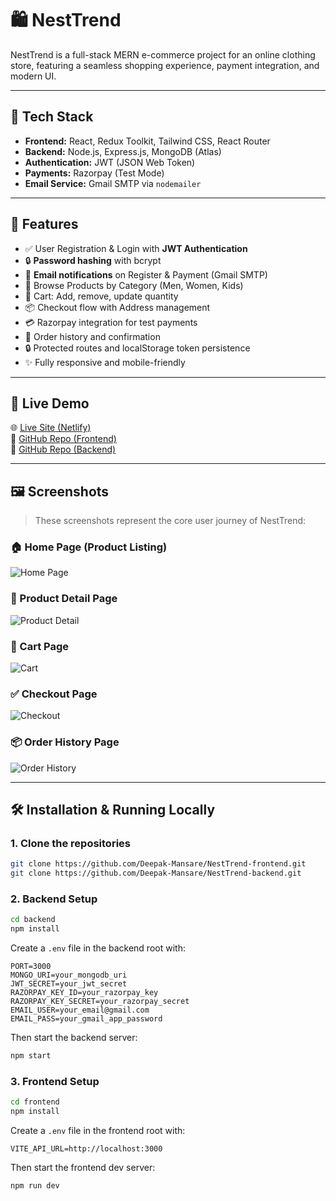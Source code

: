 # 🛍️ NestTrend

NestTrend is a full-stack MERN e-commerce project for an online clothing store, featuring a seamless shopping experience, payment integration, and modern UI.

---

## 🚀 Tech Stack

- **Frontend:** React, Redux Toolkit, Tailwind CSS, React Router
- **Backend:** Node.js, Express.js, MongoDB (Atlas)
- **Authentication:** JWT (JSON Web Token)
- **Payments:** Razorpay (Test Mode)
- **Email Service:** Gmail SMTP via `nodemailer`

---

## 🔐 Features

- ✅ User Registration & Login with **JWT Authentication**
- 🔒 **Password hashing** with bcrypt
- 📧 **Email notifications** on Register & Payment (Gmail SMTP)
- 👕 Browse Products by Category (Men, Women, Kids)
- 🛒 Cart: Add, remove, update quantity
- 📦 Checkout flow with Address management
- 💳 Razorpay integration for test payments
- 📜 Order history and confirmation
- 🔒 Protected routes and localStorage token persistence
- ✨ Fully responsive and mobile-friendly

---

## 🔗 Live Demo

🌐 [Live Site (Netlify)](https://nesttrend-frontend.netlify.app)  
📂 [GitHub Repo (Frontend)](https://github.com/Deepak-Mansare/NestTrend/tree/main/frontend)  
📂 [GitHub Repo (Backend)](https://github.com/Deepak-Mansare/NestTrend/tree/main/backend)

---

## 🖼️ Screenshots

> These screenshots represent the core user journey of NestTrend:

### 🏠 Home Page (Product Listing)

![Home Page](https://raw.githubusercontent.com/Deepak-Mansare/NestTrend/main/frontend/public/images/readme/Home.png)

### 📄 Product Detail Page

![Product Detail](https://raw.githubusercontent.com/Deepak-Mansare/NestTrend/main/frontend/public/images/readme/ProductDetail.png)

### 🛒 Cart Page

![Cart](https://raw.githubusercontent.com/Deepak-Mansare/NestTrend/main/frontend/public/images/readme/Cart.png)

### ✅ Checkout Page

![Checkout](https://raw.githubusercontent.com/Deepak-Mansare/NestTrend/main/frontend/public/images/readme/Checkout.png)

### 📦 Order History Page

![Order History](https://raw.githubusercontent.com/Deepak-Mansare/NestTrend/main/frontend/public/images/readme/OrderHistory.png)

---

## 🛠️ Installation & Running Locally

### 1. Clone the repositories

```bash
git clone https://github.com/Deepak-Mansare/NestTrend-frontend.git
git clone https://github.com/Deepak-Mansare/NestTrend-backend.git
```

### 2. Backend Setup

```bash
cd backend
npm install
```

Create a `.env` file in the backend root with:

```env
PORT=3000
MONGO_URI=your_mongodb_uri
JWT_SECRET=your_jwt_secret
RAZORPAY_KEY_ID=your_razorpay_key
RAZORPAY_KEY_SECRET=your_razorpay_secret
EMAIL_USER=your_email@gmail.com
EMAIL_PASS=your_gmail_app_password
```

Then start the backend server:

```bash
npm start
```

### 3. Frontend Setup

```bash
cd frontend
npm install
```

Create a `.env` file in the frontend root with:

```env
VITE_API_URL=http://localhost:3000
```

Then start the frontend dev server:

```bash
npm run dev
```
